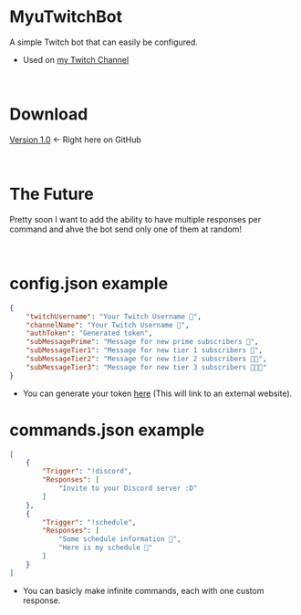 # MyuTwitchBot
A simple Twitch bot that can easily be configured.

* Used on [my Twitch Channel](https://twitch.tv/subsilence_myu)

<br>

# Download
[Version 1.0](https://github.com/mutedev/MyuTwitchBot/releases/tag/1.0) <- Right here on GitHub

<br>

# The Future
Pretty soon I want to add the ability to have multiple responses per command and ahve the bot send only one of them at random!

<br>

# config.json example
```json
{
    "twitchUsername": "Your Twitch Username 💜",
    "channelName": "Your Twitch Username 💜",
    "authToken": "Generated token",
    "subMessagePrime": "Message for new prime subscribers 🧡",
    "subMessageTier1": "Message for new tier 1 subscribers 💜",
    "subMessageTier2": "Message for new tier 2 subscribers 💜💜",
    "subMessageTier3": "Message for new tier 3 subscribers 💜💜💜"
}
```
* You can generate your token [here](https://twitchapps.com/tmi/) (This will link to an external website).

# commands.json example
```json
[
    {
        "Trigger": "!discord",
        "Responses": [ 
            "Invite to your Discord server :D"   
        ]
    },
    {
        "Trigger": "!schedule",
        "Responses": [ 
            "Some schedule information 📅",
            "Here is my schedule 📅"   
        ]
    }
]
```
* You can basicly make infinite commands, each with one custom response.


